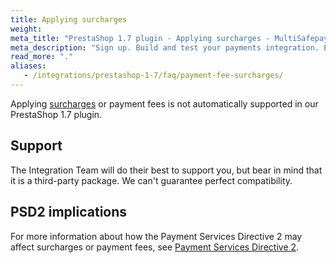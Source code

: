 ```yaml
---
title: Applying surcharges
weight:
meta_title: "PrestaShop 1.7 plugin - Applying surcharges - MultiSafepay Docs"
meta_description: "Sign up. Build and test your payments integration. Explore our products and services. Use our API Reference, SDKs, and wrappers. Get support."
read_more: "."
aliases: 
   - /integrations/prestashop-1-7/faq/payment-fee-surcharges/
---
```


Applying [surcharges](/faq/general/multisafepay-glossary/#surcharge) or payment fees is not automatically supported in our PrestaShop 1.7 plugin.

## Support
The Integration Team will do their best to support you, but bear in mind that it is a third-party package. We can't guarantee perfect compatibility.

## PSD2 implications
For more information about how the Payment Services Directive 2 may affect surcharges or payment fees, see [Payment Services Directive 2](/faq/payment-regulations/payment-service-directive-2).